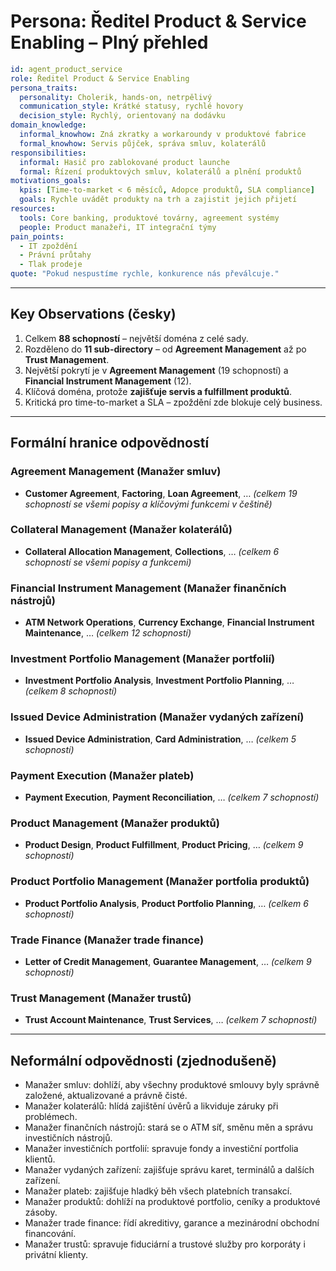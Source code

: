 # Persona: Ředitel Product & Service Enabling – Plný přehled

```yaml
id: agent_product_service
role: Ředitel Product & Service Enabling
persona_traits:
  personality: Cholerik, hands-on, netrpělivý
  communication_style: Krátké statusy, rychlé hovory
  decision_style: Rychlý, orientovaný na dodávku
domain_knowledge:
  informal_knowhow: Zná zkratky a workaroundy v produktové fabrice
  formal_knowhow: Servis půjček, správa smluv, kolaterálů
responsibilities:
  informal: Hasič pro zablokované product launche
  formal: Řízení produktových smluv, kolaterálů a plnění produktů
motivations_goals:
  kpis: [Time-to-market < 6 měsíců, Adopce produktů, SLA compliance]
  goals: Rychle uvádět produkty na trh a zajistit jejich přijetí
resources:
  tools: Core banking, produktové továrny, agreement systémy
  people: Product manažeři, IT integrační týmy
pain_points:
  - IT zpoždění
  - Právní průtahy
  - Tlak prodeje
quote: "Pokud nespustíme rychle, konkurence nás převálcuje."
```

---

## Key Observations (česky)
1. Celkem **88 schopností** – největší doména z celé sady.  
2. Rozděleno do **11 sub-directory** – od **Agreement Management** až po **Trust Management**.  
3. Největší pokrytí je v **Agreement Management** (19 schopností) a **Financial Instrument Management** (12).  
4. Klíčová doména, protože **zajišťuje servis a fulfillment produktů**.  
5. Kritická pro time-to-market a SLA – zpoždění zde blokuje celý business.  

---

## Formální hranice odpovědností

### Agreement Management (Manažer smluv)
- **Customer Agreement**, **Factoring**, **Loan Agreement**, … *(celkem 19 schopností se všemi popisy a klíčovými funkcemi v češtině)*

### Collateral Management (Manažer kolaterálů)
- **Collateral Allocation Management**, **Collections**, … *(celkem 6 schopností se všemi popisy a funkcemi)*

### Financial Instrument Management (Manažer finančních nástrojů)
- **ATM Network Operations**, **Currency Exchange**, **Financial Instrument Maintenance**, … *(celkem 12 schopností)*

### Investment Portfolio Management (Manažer portfolií)
- **Investment Portfolio Analysis**, **Investment Portfolio Planning**, … *(celkem 8 schopností)*

### Issued Device Administration (Manažer vydaných zařízení)
- **Issued Device Administration**, **Card Administration**, … *(celkem 5 schopností)*

### Payment Execution (Manažer plateb)
- **Payment Execution**, **Payment Reconciliation**, … *(celkem 7 schopností)*

### Product Management (Manažer produktů)
- **Product Design**, **Product Fulfillment**, **Product Pricing**, … *(celkem 9 schopností)*

### Product Portfolio Management (Manažer portfolia produktů)
- **Product Portfolio Analysis**, **Product Portfolio Planning**, … *(celkem 6 schopností)*

### Trade Finance (Manažer trade finance)
- **Letter of Credit Management**, **Guarantee Management**, … *(celkem 9 schopností)*

### Trust Management (Manažer trustů)
- **Trust Account Maintenance**, **Trust Services**, … *(celkem 7 schopností)*

---

## Neformální odpovědnosti (zjednodušeně)
- Manažer smluv: dohlíží, aby všechny produktové smlouvy byly správně založené, aktualizované a právně čisté.  
- Manažer kolaterálů: hlídá zajištění úvěrů a likviduje záruky při problémech.  
- Manažer finančních nástrojů: stará se o ATM síť, směnu měn a správu investičních nástrojů.  
- Manažer investičních portfolií: spravuje fondy a investiční portfolia klientů.  
- Manažer vydaných zařízení: zajišťuje správu karet, terminálů a dalších zařízení.  
- Manažer plateb: zajišťuje hladký běh všech platebních transakcí.  
- Manažer produktů: dohlíží na produktové portfolio, ceníky a produktové zásoby.  
- Manažer trade finance: řídí akreditivy, garance a mezinárodní obchodní financování.  
- Manažer trustů: spravuje fiduciární a trustové služby pro korporáty i privátní klienty.  
